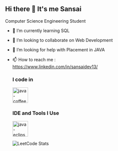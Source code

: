 ## Hi there 👋 It's me Sansai

Computer Science Engineering Student
- 🌱 I’m currently learning SQL
- 💞️ I’m looking to collaborate on Web Development
- 👬 I’m looking for help with Placement in JAVA
- 📫 How to reach me :
  <br/>https://www.linkedin.com/in/sansaidev13/
  ### I code in
  <img width="50" height="50" src="https://img.icons8.com/color/48/java-coffee-cup-logo--v1.png" alt="java-coffee-cup-logo--v1"/>

  ### IDE and Tools I Use
  <img width="50" height="50" src="https://img.icons8.com/offices/30/java-eclipse.png" alt="java-eclipse"/>
  
  ![LeetCode Stats](https://leetcode.card.workers.dev/SANSAI_A?theme=dark&font=baloo&extension=null)

<!---
SANSAIDEV/SANSAIDEV is a ✨ special ✨ repository because its `README.md` (this file) appears on your GitHub profile.
You can click the Preview link to take a look at your changes.
--->
